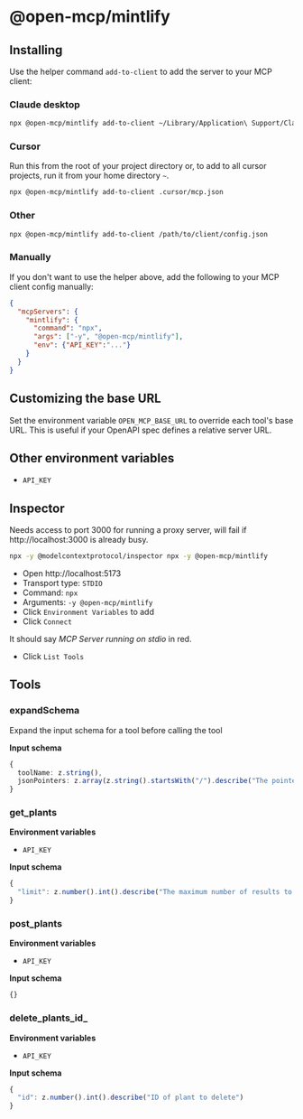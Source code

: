# @open-mcp/mintlify

## Installing

Use the helper command `add-to-client` to add the server to your MCP client:

### Claude desktop

```bash
npx @open-mcp/mintlify add-to-client ~/Library/Application\ Support/Claude/claude_desktop_config.json
```

### Cursor

Run this from the root of your project directory or, to add to all cursor projects, run it from your home directory `~`.

```bash
npx @open-mcp/mintlify add-to-client .cursor/mcp.json
```

### Other

```bash
npx @open-mcp/mintlify add-to-client /path/to/client/config.json
```

### Manually

If you don't want to use the helper above, add the following to your MCP client config manually:

```json
{
  "mcpServers": {
    "mintlify": {
      "command": "npx",
      "args": ["-y", "@open-mcp/mintlify"],
      "env": {"API_KEY":"..."}
    }
  }
}
```

## Customizing the base URL

Set the environment variable `OPEN_MCP_BASE_URL` to override each tool's base URL. This is useful if your OpenAPI spec defines a relative server URL.

## Other environment variables

- `API_KEY`

## Inspector

Needs access to port 3000 for running a proxy server, will fail if http://localhost:3000 is already busy.

```bash
npx -y @modelcontextprotocol/inspector npx -y @open-mcp/mintlify
```

- Open http://localhost:5173
- Transport type: `STDIO`
- Command: `npx`
- Arguments: `-y @open-mcp/mintlify`
- Click `Environment Variables` to add
- Click `Connect`

It should say _MCP Server running on stdio_ in red.

- Click `List Tools`

## Tools

### expandSchema

Expand the input schema for a tool before calling the tool

**Input schema**

```ts
{
  toolName: z.string(),
  jsonPointers: z.array(z.string().startsWith("/").describe("The pointer to the JSON schema object which needs expanding")).describe("A list of JSON pointers"),
}
```

### get_plants

**Environment variables**

- `API_KEY`

**Input schema**

```ts
{
  "limit": z.number().int().describe("The maximum number of results to return").optional()
}
```

### post_plants

**Environment variables**

- `API_KEY`

**Input schema**

```ts
{}
```

### delete_plants_id_

**Environment variables**

- `API_KEY`

**Input schema**

```ts
{
  "id": z.number().int().describe("ID of plant to delete")
}
```
